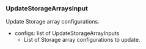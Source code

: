 ### UpdateStorageArraysInput
Update Storage array configurations.

- configs: list of UpdateStorageArrayInputs
  - List of Storage array configurations to update.
